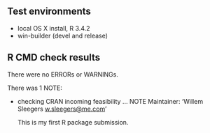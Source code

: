 ## Test environments
* local OS X install, R 3.4.2
* win-builder (devel and release)

## R CMD check results
There were no ERRORs or WARNINGs. 

There was 1 NOTE:

* checking CRAN incoming feasibility ... NOTE
  Maintainer: ‘Willem Sleegers <w.sleegers@me.com>’
  
  This is my first R package submission.